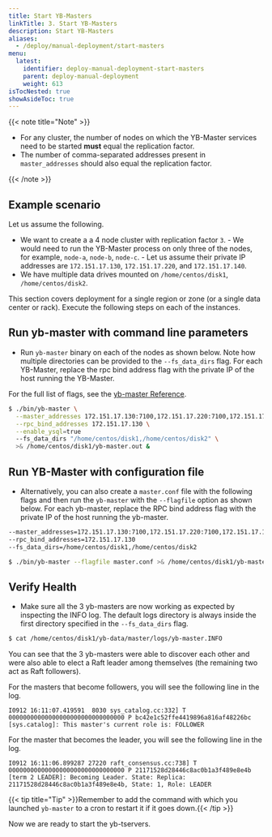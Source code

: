 ```yaml
---
title: Start YB-Masters
linkTitle: 3. Start YB-Masters
description: Start YB-Masters
aliases:
  - /deploy/manual-deployment/start-masters
menu:
  latest:
    identifier: deploy-manual-deployment-start-masters
    parent: deploy-manual-deployment
    weight: 613
isTocNested: true
showAsideToc: true
---
```


{{< note title="Note" >}}

- For any cluster, the number of nodes on which the YB-Master services need to be started **must** equal the replication factor.
- The number of comma-separated addresses present in `master_addresses` should also equal the replication factor.

{{< /note >}}

## Example scenario

Let us assume the following.

- We want to create a a 4 node cluster with replication factor `3`.
      - We would need to run the YB-Master process on only three of the nodes, for example, `node-a`, `node-b`, `node-c`.
      - Let us assume their private IP addresses are `172.151.17.130`, `172.151.17.220`, and `172.151.17.140`.
- We have multiple data drives mounted on `/home/centos/disk1`, `/home/centos/disk2`.

This section covers deployment for a single region or zone (or a single data center or rack). Execute the following steps on each of the instances.

## Run yb-master with command line parameters

- Run `yb-master` binary on each of the nodes as shown below. Note how multiple directories can be provided to the `--fs_data_dirs` flag. For each YB-Master, replace the rpc bind address flag with the private IP of the host running the YB-Master.

For the full list of flags, see the [yb-master Reference](../../../admin/yb-master/).

```sh
$ ./bin/yb-master \
  --master_addresses 172.151.17.130:7100,172.151.17.220:7100,172.151.17.140:7100 \
  --rpc_bind_addresses 172.151.17.130 \
  --enable_ysql=true
  --fs_data_dirs "/home/centos/disk1,/home/centos/disk2" \
  >& /home/centos/disk1/yb-master.out &
```

## Run YB-Master with configuration file

- Alternatively, you can also create a `master.conf` file with the following flags and then run the `yb-master` with the `--flagfile` option as shown below. For each yb-master, replace the RPC bind address flag with the private IP of the host running the yb-master.

```sh
--master_addresses=172.151.17.130:7100,172.151.17.220:7100,172.151.17.140:7100
--rpc_bind_addresses=172.151.17.130
--fs_data_dirs=/home/centos/disk1,/home/centos/disk2
```

```sh
$ ./bin/yb-master --flagfile master.conf >& /home/centos/disk1/yb-master.out &
```

## Verify Health

- Make sure all the 3 yb-masters are now working as expected by inspecting the INFO log. The default logs directory is always inside the first directory specified in the `--fs_data_dirs` flag.

```sh
$ cat /home/centos/disk1/yb-data/master/logs/yb-master.INFO
```

You can see that the 3 yb-masters were able to discover each other and were also able to elect a Raft leader among themselves (the remaining two act as Raft followers).

For the masters that become followers, you will see the following line in the log.

```
I0912 16:11:07.419591  8030 sys_catalog.cc:332] T 00000000000000000000000000000000 P bc42e1c52ffe4419896a816af48226bc [sys.catalog]: This master's current role is: FOLLOWER
```

For the master that becomes the leader, you will see the following line in the log.

```
I0912 16:11:06.899287 27220 raft_consensus.cc:738] T 00000000000000000000000000000000 P 21171528d28446c8ac0b1a3f489e8e4b [term 2 LEADER]: Becoming Leader. State: Replica: 21171528d28446c8ac0b1a3f489e8e4b, State: 1, Role: LEADER
```

{{< tip title="Tip" >}}Remember to add the command with which you launched `yb-master` to a cron to restart it if it goes down.{{< /tip >}}<br>

Now we are ready to start the yb-tservers.
